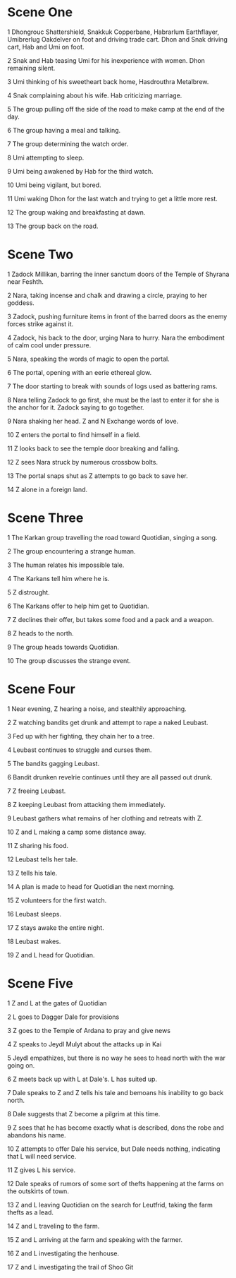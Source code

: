 # Scene One

1 Dhongrouc Shattershield, Snakkuk  Copperbane, Habrarlum Earthflayer, Umibrerlug Oakdelver on foot and driving trade cart. Dhon and Snak driving cart, Hab and Umi on foot.

2 Snak and Hab teasing Umi for his inexperience with women. Dhon remaining silent.

3 Umi thinking of his sweetheart back home, Hasdrouthra Metalbrew. 

4 Snak complaining about his wife. Hab criticizing marriage.

5 The group pulling off the side of the road to make camp at the end of the day.

6 The group having a meal and talking.

7 The group determining the watch order.

8 Umi attempting to sleep.

9 Umi being awakened by Hab for the third watch.

10 Umi being vigilant, but bored.

11 Umi waking Dhon for the last watch and trying to get a little more rest.

12 The group waking and breakfasting at dawn.

13 The group back on the road.

# Scene Two

1 Zadock Millikan, barring the inner sanctum doors of the Temple of Shyrana near Feshth.

2 Nara, taking incense and chalk and drawing a circle, praying to her goddess.

3 Zadock, pushing furniture items in front of the barred doors as the enemy forces strike against it.

4 Zadock, his back to the door, urging Nara to hurry. Nara the embodiment of calm cool under pressure.

5 Nara, speaking the words of magic to open the portal.

6 The portal, opening with an eerie ethereal glow.

7 The door starting to break with sounds of logs used as battering rams.

8 Nara telling Zadock to go first, she must be the last to enter it for she is the anchor for it. Zadock saying to go together.

9 Nara shaking her head. Z and N Exchange words of love.

10 Z enters the portal to find himself in a field.

11 Z looks back to see the temple door breaking and falling.

12 Z sees Nara struck by numerous crossbow bolts.

13 The portal snaps shut as Z attempts to go back to save her.

14 Z alone in a foreign land.

# Scene Three

1 The Karkan group travelling the road toward Quotidian, singing a song.

2 The group encountering a strange human.

3 The human relates his impossible tale.

4 The Karkans tell him where he is.

5 Z distrought.

6 The Karkans offer to help him get to Quotidian.

7 Z declines their offer, but takes some food and a pack and a weapon.

8 Z heads to the north.

9 The group heads towards Quotidian.

10 The group discusses the strange event.

# Scene Four

1 Near evening, Z hearing a noise, and stealthily approaching.

2 Z watching bandits get drunk and attempt to rape a naked Leubast.

3 Fed up with her fighting, they chain her to a tree.

4 Leubast continues to struggle and curses them.

5 The bandits gagging Leubast.

6 Bandit drunken revelrie continues until they are all passed out drunk.

7 Z freeing Leubast.

8 Z keeping Leubast from attacking them immediately.

9 Leubast gathers what remains of her clothing and retreats with Z.

10 Z and L making a camp some distance away.

11 Z sharing his food.

12 Leubast tells her tale.

13 Z tells his tale.

14 A plan is made to head for Quotidian the next morning.

15 Z volunteers for the first watch.

16 Leubast sleeps.

17 Z stays awake the entire night.

18 Leubast wakes.

19 Z and L head for Quotidian.

# Scene Five

1 Z and L at the gates of Quotidian

2 L goes to Dagger Dale for provisions

3 Z goes to the Temple of Ardana to pray and give news

4 Z speaks to Jeydl Mulyt about the attacks up in Kai

5 Jeydl empathizes, but there is no way he sees to head north with the war going on.

6 Z meets back up with L at Dale's. L has suited up.

7 Dale speaks to Z and Z tells his tale and bemoans his inability to go back north.

8 Dale suggests that Z become a pilgrim at this time.

9 Z sees that he has become exactly what is described, dons the robe and abandons his name.

10 Z attempts to offer Dale his service, but Dale needs nothing, indicating that L will need service.

11 Z gives L his service.

12 Dale speaks of rumors of some sort of thefts happening at the farms on the outskirts of town.

13 Z and L leaving Quotidian on the search for Leutfrid, taking the farm thefts as a lead.

14 Z and L traveling to the farm.

15 Z and L arriving at the farm and speaking with the farmer.

16 Z and L investigating the henhouse.

17 Z and L investigating the trail of Shoo Git
